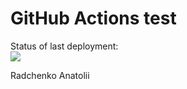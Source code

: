 # GitHub Actions test
Status of last deployment:<br>
<img src="https://github.com/AnatoliiRadchenko/jenkinstest/workflows/MyGithubActionsBasics/badge.svg?branch=master"><br>

Radchenko Anatolii
